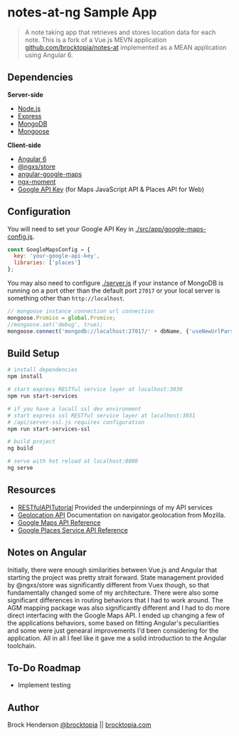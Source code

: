 # notes-at-ng Sample App

> A note taking app that retrieves and stores location data for each note. This is a fork of a Vue.js MEVN application 
[github.com/brocktopia/notes-at](https://github.com/brocktopia/notes-at) implemented as a MEAN application using Angular 6.

## Dependencies

**Server-side**
* [Node.js](https://nodejs.org)
* [Express](https://github.com/expressjs/express)
* [MongoDB](https://www.mongodb.com/)
* [Mongoose](https://github.com/Automattic/mongoose)

**Client-side**
* [Angular 6](https://angular.io/)
* [@ngxs/store](https://github.com/ngxs/store)
* [angular-google-maps](https://angular-maps.com/)
* [ngx-moment](https://github.com/urish/ngx-moment)
* [Google API Key](https://developers.google.com/maps/documentation/javascript/get-api-key) (for Maps JavaScript API &amp; Places API for Web)

## Configuration

You will need to set your Google API Key in [./src/app/google-maps-config.js](src/app/google-maps-config.js).
```js
const GoogleMapsConfig = {
  key: 'your-google-api-key',
  libraries: ['places']
};
```
You may also need to configure [./server.js](server.js) if your instance of MongoDB is running on a port
other than the default port `27017` or your local server is something other than `http://localhost`.
```js
// mongoose instance connection url connection
mongoose.Promise = global.Promise;
//mongoose.set('debug', true);
mongoose.connect('mongodb://localhost:27017/' + dbName, {'useNewUrlParser': true});//
```

## Build Setup

``` bash
# install dependencies
npm install

# start express RESTful service layer at localhost:3030
npm run start-services

# if you have a locall ssl dev environment
# start express ssl RESTful service layer at localhost:3031
# /api/server-ssl.js requires configuration
npm run start-services-ssl

# build project
ng build

# serve with hot reload at localhost:8080
ng serve
```

## Resources

* [RESTfulAPITutorial](https://github.com/generalgmt/RESTfulAPITutorial) Provided the underpinnings of my API services
* [Geolocation API](https://developer.mozilla.org/en-US/docs/Web/API/Geolocation_API) Documentation on navigator.geolocation from Mozilla.
* [Google Maps API Reference](https://developers.google.com/maps/documentation/javascript/reference/map)
* [Google Places Service API Reference](https://developers.google.com/maps/documentation/javascript/reference/places-service)

## Notes on Angular

Initially, there were enough similarities between Vue.js and Angular that starting the project was pretty strait forward. 
State management provided by @ngxs/store was significantly different from Vuex though, so that fundamentally changed some 
of my architecture. There were also some significant differences in routing behaviors that I had to work around. The AGM 
mapping package was also significantly different and I had to do more direct interfacing with the Google Maps API. I ended 
up changing a few of the applications behaviors, some based on fitting Angular's peculiarities and some were just genearal
improvements I'd been considering for the application. All in all I feel like it gave me a solid introduction to the 
Angular toolchain.

## To-Do Roadmap

* Implement testing

## Author
Brock Henderson [@brocktopia](https://github.com/brocktopia/) ||
[brocktopia.com](https://brocktopia.com)
